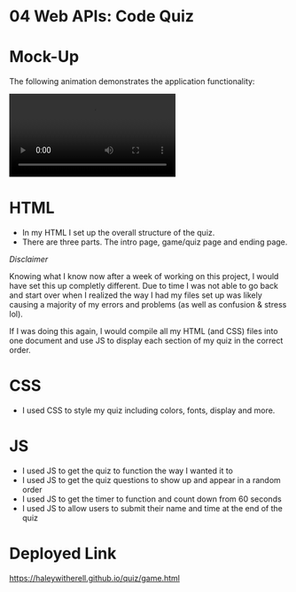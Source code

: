 # 04 Web APIs: Code Quiz

# Mock-Up

The following animation demonstrates the application functionality:

![Quiz walk through](./assets/video/SR.webm)

# HTML
- In my HTML I set up the overall structure of the quiz. 
- There are three parts. The intro page, game/quiz page and ending page.

*Disclaimer*

Knowing what I know now after a week of working on this project, I would have set this up completly different. Due to time I was not able to go back and start over when I realized the way I had my files set up was likely causing a majority of my errors and problems (as well as confusion & stress lol).  

If I was doing this again, I would compile all my HTML (and CSS) files into one document and use JS to display each section of my quiz in the correct order. 


# CSS
- I used CSS to style my quiz including colors, fonts, display and more.


# JS
- I used JS to get the quiz to function the way I wanted it to
- I used JS to get the quiz questions to show up and appear in a random order
- I used JS to get the timer to function and count down from 60 seconds
- I used JS to allow users to submit their name and time at the end of the quiz 

# Deployed Link 
https://haleywitherell.github.io/quiz/game.html 


